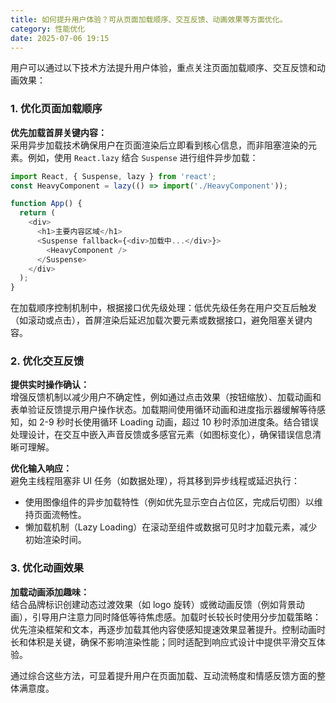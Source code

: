 ```yaml
---
title: 如何提升用户体验？可从页面加载顺序、交互反馈、动画效果等方面优化。
category: 性能优化
date: 2025-07-06 19:15
---
```

用户可以通过以下技术方法提升用户体验，重点关注页面加载顺序、交互反馈和动画效果：

### 1. 优化页面加载顺序
**优先加载首屏关键内容：**  
采用异步加载技术确保用户在页面渲染后立即看到核心信息，而非阻塞渲染的元素。例如，使用 `React.lazy` 结合 `Suspense` 进行组件异步加载：  
```javascript
import React, { Suspense, lazy } from 'react';
const HeavyComponent = lazy(() => import('./HeavyComponent'));

function App() {
  return (
    <div>
      <h1>主要内容区域</h1>
      <Suspense fallback={<div>加载中...</div>}>
        <HeavyComponent />
      </Suspense>
    </div>
  );
}
```  
在加载顺序控制机制中，根据接口优先级处理：低优先级任务在用户交互后触发（如滚动或点击），首屏渲染后延迟加载次要元素或数据接口，避免阻塞关键内容。

### 2. 优化交互反馈
**提供实时操作确认：**  
增强反馈机制以减少用户不确定性，例如通过点击效果（按钮缩放）、加载动画和表单验证反馈提示用户操作状态。加载期间使用循环动画和进度指示器缓解等待感知，如 2-9 秒时长使用循环 Loading 动画，超过 10 秒时添加进度条。结合错误处理设计，在交互中嵌入声音反馈或多感官元素（如图标变化），确保错误信息清晰可理解。

**优化输入响应：**  
避免主线程阻塞非 UI 任务（如数据处理），将其移到异步线程或延迟执行：
- 使用图像组件的异步加载特性（例如优先显示空白占位区，完成后切图）以维持页面流畅性。
- 懒加载机制（Lazy Loading）在滚动至组件或数据可见时才加载元素，减少初始渲染时间。

### 3. 优化动画效果
**加载动画添加趣味：**  
结合品牌标识创建动态过渡效果（如 logo 旋转）或微动画反馈（例如背景动画），引导用户注意力同时降低等待焦虑感。加载时长较长时使用分步加载策略：优先渲染框架和文本，再逐步加载其他内容使感知提速效果显著提升。控制动画时长和体积是关键，确保不影响渲染性能；同时适配到响应式设计中提供平滑交互体验。

通过综合这些方法，可显着提升用户在页面加载、互动流畅度和情感反馈方面的整体满意度。
